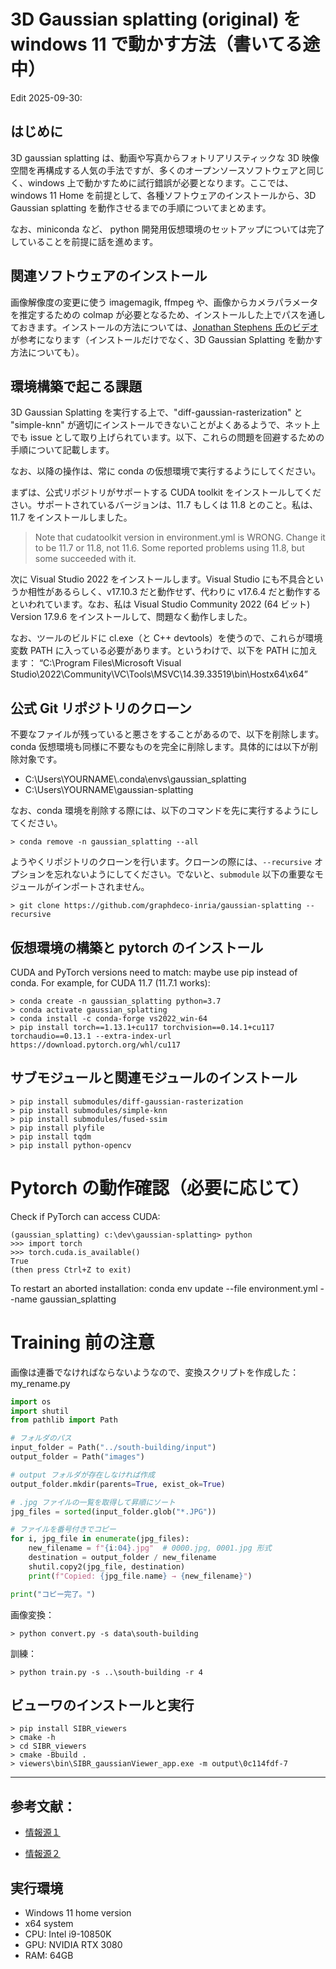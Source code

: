 # 3D Gaussian splatting (original) を windows 11 で動かす方法（書いてる途中）
Edit 2025-09-30:


## はじめに
3D gaussian splatting は、動画や写真からフォトリアリスティックな 3D 映像空間を再構成する人気の手法ですが、多くのオープンソースソフトウェアと同じく、windows 上で動かすために試行錯誤が必要となります。ここでは、windows 11 Home を前提として、各種ソフトウェアのインストールから、3D Gaussian splatting を動作させるまでの手順についてまとめます。

なお、miniconda など、 python 開発用仮想環境のセットアップについては完了していることを前提に話を進めます。

<!-- Here's a summary I've made of all past issues relating to simple-knn and diff-gaussian-rasterization. It eventually worked for me after 4 hours, 10+ reboots, and back-rolling VS2022 Community to an earlier version. -->

## 関連ソフトウェアのインストール
画像解像度の変更に使う imagemagik, ffmpeg や、画像からカメラパラメータを推定するための colmap が必要となるため、インストールした上でパスを通しておきます。インストールの方法については、[Jonathan Stephens 氏のビデオ](https://github.com/camenduru/gaussian-splatting-colab)が参考になります（インストールだけでなく、3D Gaussian Splatting を動かす方法についても）。
<!--
C:\work\research\colmap-x64-windows-cuda\bin
C:\Program Files\ImageMagick-7.1.2-Q16-HDRI -->

## 環境構築で起こる課題
3D Gaussian Splatting を実行する上で、"diff-gaussian-rasterization" と "simple-knn" が適切にインストールできないことがよくあるようで、ネット上でも issue として取り上げられています。以下、これらの問題を回避するための手順について記載します。

なお、以降の操作は、常に conda の仮想環境で実行するようにしてください。

まずは、公式リポジトリがサポートする CUDA toolkit をインストールしてください。サポートされているバージョンは、11.7 もしくは 11.8 とのこと。私は、11.7 をインストールしました。
> Note that cudatoolkit version in environment.yml is WRONG. Change it to be 11.7 or 11.8, not 11.6. Some reported problems using 11.8, but some succeeded with it.



次に Visual Studio 2022 をインストールします。Visual Studio にも不具合というか相性があるらしく、v17.10.3 だと動作せず、代わりに v17.6.4 だと動作するといわれています。なお、私は  Visual Studio Community 2022 (64 ビット) Version 17.9.6 をインストールして、問題なく動作しました。

なお、ツールのビルドに cl.exe（と C++ devtools）を使うので、これらが環境変数 PATH に入っている必要があります。というわけで、以下を PATH に加えます：
“C:\Program Files\Microsoft Visual Studio\2022\Community\VC\Tools\MSVC\14.39.33519\bin\Hostx64\x64”

## 公式 Git リポジトリのクローン
不要なファイルが残っていると悪さをすることがあるので、以下を削除します。conda 仮想環境も同様に不要なものを完全に削除します。具体的には以下が削除対象です。
+ C:\Users\YOURNAME\\.conda\envs\gaussian_splatting
+ C:\Users\YOURNAME\gaussian-splatting

なお、conda 環境を削除する際には、以下のコマンドを先に実行するようにしてください。
```shell
> conda remove -n gaussian_splatting --all
```
ようやくリポジトリのクローンを行います。クローンの際には、`--recursive` オプションを忘れないようにしてください。でないと、`submodule` 以下の重要なモジュールがインポートされません。
```shell
> git clone https://github.com/graphdeco-inria/gaussian-splatting --recursive
```

## 仮想環境の構築と pytorch のインストール
CUDA and PyTorch versions need to match: maybe use pip instead of conda. For example, for CUDA 11.7 (11.7.1 works):
```shell
> conda create -n gaussian_splatting python=3.7
> conda activate gaussian_splatting
> conda install -c conda-forge vs2022_win-64
> pip install torch==1.13.1+cu117 torchvision==0.14.1+cu117 torchaudio==0.13.1 --extra-index-url https://download.pytorch.org/whl/cu117
```

## サブモジュールと関連モジュールのインストール
```shell
> pip install submodules/diff-gaussian-rasterization
> pip install submodules/simple-knn
> pip install submodules/fused-ssim
> pip install plyfile
> pip install tqdm
> pip install python-opencv
```

# Pytorch の動作確認（必要に応じて）
Check if PyTorch can access CUDA:
```shell
(gaussian_splatting) c:\dev\gaussian-splatting> python
>>> import torch
>>> torch.cuda.is_available()
True
(then press Ctrl+Z to exit)
```

To restart an aborted installation:
conda env update --file environment.yml --name gaussian_splatting

# Training 前の注意
画像は連番でなければならないようなので、変換スクリプトを作成した：my_rename.py
```python
import os
import shutil
from pathlib import Path

# フォルダのパス
input_folder = Path("../south-building/input")
output_folder = Path("images")

# output フォルダが存在しなければ作成
output_folder.mkdir(parents=True, exist_ok=True)

# .jpg ファイルの一覧を取得して昇順にソート
jpg_files = sorted(input_folder.glob("*.JPG"))

# ファイルを番号付きでコピー
for i, jpg_file in enumerate(jpg_files):
    new_filename = f"{i:04}.jpg"  # 0000.jpg, 0001.jpg 形式
    destination = output_folder / new_filename
    shutil.copy2(jpg_file, destination)
    print(f"Copied: {jpg_file.name} → {new_filename}")

print("コピー完了。")
```

画像変換：
```shell
> python convert.py -s data\south-building
```

訓練：
```shell
> python train.py -s ..\south-building -r 4
```

## ビューワのインストールと実行
```shell
> pip install SIBR_viewers
> cmake -h
> cd SIBR_viewers
> cmake -Bbuild .
> viewers\bin\SIBR_gaussianViewer_app.exe -m output\0c114fdf-7
```

----
## 参考文献：
+ [情報源１](https://github.com/graphdeco-inria/gaussian-splatting/issues/865)

+ [情報源２](https://github.com/graphdeco-inria/gaussian-splatting?tab=readme-ov-file)


## 実行環境
+ Windows 11 home version
+ x64 system
+ CPU: Intel i9-10850K
+ GPU: NVIDIA RTX 3080
+ RAM: 64GB
